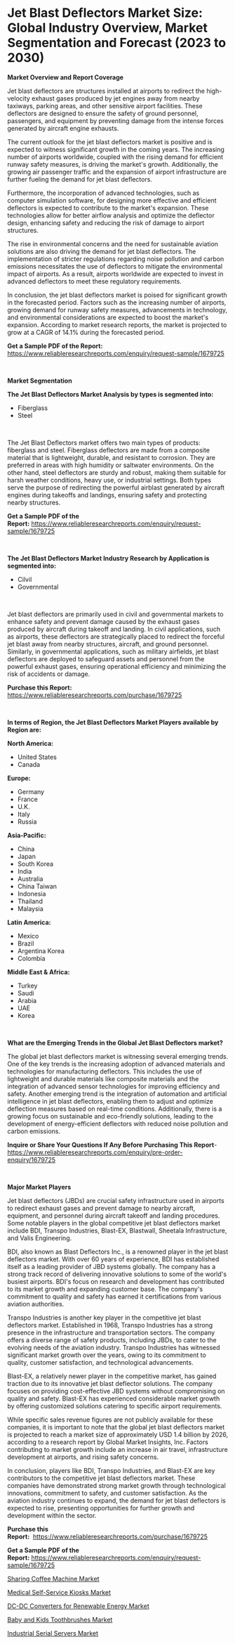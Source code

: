 <p><h1>Jet Blast Deflectors Market Size: Global Industry Overview, Market Segmentation and Forecast (2023 to 2030)</h1></p><p><strong>Market Overview and Report Coverage</strong></p>
<p><p>Jet blast deflectors are structures installed at airports to redirect the high-velocity exhaust gases produced by jet engines away from nearby taxiways, parking areas, and other sensitive airport facilities. These deflectors are designed to ensure the safety of ground personnel, passengers, and equipment by preventing damage from the intense forces generated by aircraft engine exhausts.</p><p>The current outlook for the jet blast deflectors market is positive and is expected to witness significant growth in the coming years. The increasing number of airports worldwide, coupled with the rising demand for efficient runway safety measures, is driving the market's growth. Additionally, the growing air passenger traffic and the expansion of airport infrastructure are further fueling the demand for jet blast deflectors.</p><p>Furthermore, the incorporation of advanced technologies, such as computer simulation software, for designing more effective and efficient deflectors is expected to contribute to the market's expansion. These technologies allow for better airflow analysis and optimize the deflector design, enhancing safety and reducing the risk of damage to airport structures.</p><p>The rise in environmental concerns and the need for sustainable aviation solutions are also driving the demand for jet blast deflectors. The implementation of stricter regulations regarding noise pollution and carbon emissions necessitates the use of deflectors to mitigate the environmental impact of airports. As a result, airports worldwide are expected to invest in advanced deflectors to meet these regulatory requirements.</p><p>In conclusion, the jet blast deflectors market is poised for significant growth in the forecasted period. Factors such as the increasing number of airports, growing demand for runway safety measures, advancements in technology, and environmental considerations are expected to boost the market's expansion. According to market research reports, the market is projected to grow at a CAGR of 14.1% during the forecasted period.</p></p>
<p><strong>Get a Sample PDF of the Report:</strong> <a href="https://www.reliableresearchreports.com/enquiry/request-sample/1679725">https://www.reliableresearchreports.com/enquiry/request-sample/1679725</a></p>
<p>&nbsp;</p>
<p><strong>Market Segmentation</strong></p>
<p><strong>The Jet Blast Deflectors Market Analysis by types is segmented into:</strong></p>
<p><ul><li>Fiberglass</li><li>Steel</li></ul></p>
<p>&nbsp;</p>
<p><p>The Jet Blast Deflectors market offers two main types of products: fiberglass and steel. Fiberglass deflectors are made from a composite material that is lightweight, durable, and resistant to corrosion. They are preferred in areas with high humidity or saltwater environments. On the other hand, steel deflectors are sturdy and robust, making them suitable for harsh weather conditions, heavy use, or industrial settings. Both types serve the purpose of redirecting the powerful airblast generated by aircraft engines during takeoffs and landings, ensuring safety and protecting nearby structures.</p></p>
<p><strong>Get a Sample PDF of the Report:</strong>&nbsp;<a href="https://www.reliableresearchreports.com/enquiry/request-sample/1679725">https://www.reliableresearchreports.com/enquiry/request-sample/1679725</a></p>
<p>&nbsp;</p>
<p><strong>The Jet Blast Deflectors Market Industry Research by Application is segmented into:</strong></p>
<p><ul><li>Cilvil</li><li>Governmental</li></ul></p>
<p>&nbsp;</p>
<p><p>Jet blast deflectors are primarily used in civil and governmental markets to enhance safety and prevent damage caused by the exhaust gases produced by aircraft during takeoff and landing. In civil applications, such as airports, these deflectors are strategically placed to redirect the forceful jet blast away from nearby structures, aircraft, and ground personnel. Similarly, in governmental applications, such as military airfields, jet blast deflectors are deployed to safeguard assets and personnel from the powerful exhaust gases, ensuring operational efficiency and minimizing the risk of accidents or damage.</p></p>
<p><strong>Purchase this Report:</strong>&nbsp; <a href="https://www.reliableresearchreports.com/purchase/1679725">https://www.reliableresearchreports.com/purchase/1679725</a></p>
<p>&nbsp;</p>
<p><strong>In terms of Region, the Jet Blast Deflectors Market Players available by Region are:</strong></p>
<p>
    <p> <strong> North America: </strong>
        <ul>
            <li>United States</li>
            <li>Canada</li>
        </ul>
        </p> 
    <p> <strong> Europe: </strong>
        <ul>
            <li>Germany</li>
            <li>France</li>
            <li>U.K.</li>
            <li>Italy</li>
            <li>Russia</li>
        </ul>
        </p> 
    <p> <strong> Asia-Pacific: </strong>
        <ul>
            <li>China</li>
            <li>Japan</li>
            <li>South Korea</li>
            <li>India</li>
            <li>Australia</li>
            <li>China Taiwan</li>
            <li>Indonesia</li>
            <li>Thailand</li>
            <li>Malaysia</li>
        </ul>
        </p> 
    <p> <strong> Latin America: </strong>
        <ul>
            <li>Mexico</li>
            <li>Brazil</li>
            <li>Argentina Korea</li>
            <li>Colombia</li>
        </ul>
        </p> 
    <p> <strong> Middle East & Africa: </strong>
        <ul>
            <li>Turkey</li>
            <li>Saudi</li>
            <li>Arabia</li>
            <li>UAE</li>
            <li>Korea</li>
        </ul>
    </p>
    </p>
<p>&nbsp;</p>
<p><strong>What are the Emerging Trends in the Global Jet Blast Deflectors market?</strong></p>
<p><p>The global jet blast deflectors market is witnessing several emerging trends. One of the key trends is the increasing adoption of advanced materials and technologies for manufacturing deflectors. This includes the use of lightweight and durable materials like composite materials and the integration of advanced sensor technologies for improving efficiency and safety. Another emerging trend is the integration of automation and artificial intelligence in jet blast deflectors, enabling them to adjust and optimize deflection measures based on real-time conditions. Additionally, there is a growing focus on sustainable and eco-friendly solutions, leading to the development of energy-efficient deflectors with reduced noise pollution and carbon emissions.</p></p>
<p><strong>Inquire or Share Your Questions If Any Before Purchasing This Report</strong>- <a href="https://www.reliableresearchreports.com/enquiry/pre-order-enquiry/1679725">https://www.reliableresearchreports.com/enquiry/pre-order-enquiry/1679725</a></p>
<p>&nbsp;</p>
<p><strong>Major Market Players</strong></p>
<p><p>Jet blast deflectors (JBDs) are crucial safety infrastructure used in airports to redirect exhaust gases and prevent damage to nearby aircraft, equipment, and personnel during aircraft takeoff and landing procedures. Some notable players in the global competitive jet blast deflectors market include BDI, Transpo Industries, Blast-EX, Blastwall, Sheetala Infrastructure, and Valis Engineering.</p><p>BDI, also known as Blast Deflectors Inc., is a renowned player in the jet blast deflectors market. With over 60 years of experience, BDI has established itself as a leading provider of JBD systems globally. The company has a strong track record of delivering innovative solutions to some of the world's busiest airports. BDI's focus on research and development has contributed to its market growth and expanding customer base. The company's commitment to quality and safety has earned it certifications from various aviation authorities.</p><p>Transpo Industries is another key player in the competitive jet blast deflectors market. Established in 1968, Transpo Industries has a strong presence in the infrastructure and transportation sectors. The company offers a diverse range of safety products, including JBDs, to cater to the evolving needs of the aviation industry. Transpo Industries has witnessed significant market growth over the years, owing to its commitment to quality, customer satisfaction, and technological advancements.</p><p>Blast-EX, a relatively newer player in the competitive market, has gained traction due to its innovative jet blast deflector solutions. The company focuses on providing cost-effective JBD systems without compromising on quality and safety. Blast-EX has experienced considerable market growth by offering customized solutions catering to specific airport requirements.</p><p>While specific sales revenue figures are not publicly available for these companies, it is important to note that the global jet blast deflectors market is projected to reach a market size of approximately USD 1.4 billion by 2026, according to a research report by Global Market Insights, Inc. Factors contributing to market growth include an increase in air travel, infrastructure development at airports, and rising safety concerns.</p><p>In conclusion, players like BDI, Transpo Industries, and Blast-EX are key contributors to the competitive jet blast deflectors market. These companies have demonstrated strong market growth through technological innovations, commitment to safety, and customer satisfaction. As the aviation industry continues to expand, the demand for jet blast deflectors is expected to rise, presenting opportunities for further growth and development within the sector.</p></p>
<p><strong>Purchase this Report:</strong>&nbsp;&nbsp;<a href="https://www.reliableresearchreports.com/purchase/1679725">https://www.reliableresearchreports.com/purchase/1679725</a></p>
<p></p>
<p><strong>Get a Sample PDF of the Report:</strong>&nbsp;<a href="https://www.reliableresearchreports.com/enquiry/request-sample/1679725">https://www.reliableresearchreports.com/enquiry/request-sample/1679725</a></p>
<p><p><a href="https://medium.com/@reportmines/sharing-coffee-machine-market-competitive-analysis-market-trends-and-forecast-to-2030-fd0579153187">Sharing Coffee Machine Market</a></p><p><a href="https://medium.com/@the.strong.zer0/medical-self-service-kiosks-market-competitive-analysis-market-trends-and-forecast-to-2030-5adfb5c011bd">Medical Self-Service Kiosks Market</a></p><p><a href="https://medium.com/@viksingh034/dc-dc-converters-for-renewable-energy-market-size-reveals-the-best-marketing-channels-in-global-de1539514cca">DC-DC Converters for Renewable Energy Market</a></p><p><a href="https://medium.com/@ewellklocko/baby-and-kids-toothbrushes-market-competitive-analysis-market-trends-and-forecast-to-2030-140e5969c909">Baby and Kids Toothbrushes Market</a></p><p><a href="https://medium.com/@olenwuckert56/industrial-serial-servers-market-share-evolution-and-market-growth-trends-2023-2030-078f0b5b7ea7">Industrial Serial Servers Market</a></p></p>
